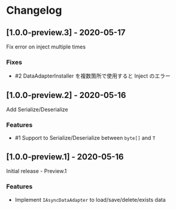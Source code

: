 # Changelog

## [1.0.0-preview.3] - 2020-05-17

Fix error on inject multiple times

### Fixes

-  #2 DataAdapterInstaller を複数箇所で使用すると Inject のエラー

## [1.0.0-preview.2] - 2020-05-16

Add Serialize/Deserialize

### Features

- #1  Support to Serialize/Deserialize between `byte[]` and `T`

## [1.0.0-preview.1] - 2020-05-16

Initial release - Preview.1

### Features

- Implement `IAsyncDataAdapter` to load/save/delete/exists data

